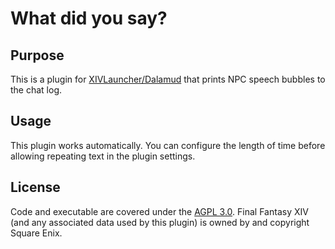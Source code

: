 # What did you say?

## Purpose

This is a plugin for [XIVLauncher/Dalamud](https://github.com/goatcorp/FFXIVQuickLauncher) that prints NPC speech bubbles to the chat log.

## Usage
This plugin works automatically.  You can configure the length of time before allowing repeating text in the plugin settings.

## License
Code and executable are covered under the [AGPL 3.0](../LICENSE).  Final Fantasy XIV (and any associated data used by this plugin) is owned by and copyright Square Enix.

